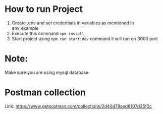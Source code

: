 # How to run Project
  1. Create .env and set credentials in variables as mentioned in env_example <br />
  2. Execute this command `npm install`
  3. Start project using `npm run start:dev` command it will run on 3000 port
  
# Note: 
   Make sure you are using mysql database
   
# Postman collection
 Link: https://www.getpostman.com/collections/2d40d79aed8107d35f3c
